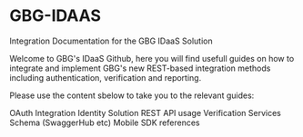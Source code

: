# GBG-IDAAS
Integration Documentation for the GBG IDaaS Solution 

Welcome to GBG's IDaaS Github, here you will find usefull guides on how to integrate and implement GBG's new REST-based integration methods including authentication, verification and reporting.

Please use the content sbelow to take you to the relevant guides:

OAuth Integration
Identity Solution REST API usage
Verification Services
Schema (SwaggerHub etc)
Mobile SDK references
